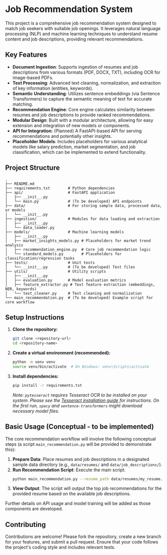 # Job Recommendation System

This project is a comprehensive job recommendation system designed to match job seekers with suitable job openings. It leverages natural language processing (NLP) and machine learning techniques to understand resume content and job descriptions, providing relevant recommendations.

## Key Features

*   **Document Ingestion**: Supports ingestion of resumes and job descriptions from various formats (PDF, DOCX, TXT), including OCR for image-based PDFs.
*   **Text Processing**: Advanced text cleaning, normalization, and extraction of key information (entities, keywords).
*   **Semantic Understanding**: Utilizes sentence embeddings (via Sentence Transformers) to capture the semantic meaning of text for accurate matching.
*   **Recommendation Engine**: Core engine calculates similarity between resumes and job descriptions to provide ranked recommendations.
*   **Modular Design**: Built with a modular architecture, allowing for easy extension and integration of new models or components.
*   **API for Integration**: (Planned) A FastAPI-based API for serving recommendations and potentially other insights.
*   **Placeholder Models**: Includes placeholders for various analytical models like salary prediction, market segmentation, and job classification, which can be implemented to extend functionality.

## Project Structure

```
.
├── README.md
├── requirements.txt        # Python dependencies
├── api/                    # FastAPI application
│   ├── __init__.py
│   └── main.py             # (To be developed) API endpoints
├── data/                   # For storing sample data, processed data, or models
│   └── __init__.py
├── ingestion/              # Modules for data loading and extraction
│   ├── __init__.py
│   └── data_loader.py
├── models/                 # Machine learning models
│   ├── __init__.py
│   ├── market_insights_models.py # Placeholders for market trend analysis
│   ├── recommendation_engine.py  # Core job recommendation logic
│   └── standard_models.py        # Placeholders for classification/regression tasks
├── tests/                  # Unit tests
│   └── __init__.py         # (To be developed) Test files
├── utils/                  # Utility scripts
│   ├── __init__.py
│   ├── evaluation.py       # Model evaluation metrics
│   ├── feature_extractor.py # Text feature extraction (embeddings, NER, keywords)
│   └── text_cleaner.py     # Text cleaning and normalization
└── main_recommendation.py  # (To be developed) Example script for core workflow
```

## Setup Instructions

1.  **Clone the repository:**
    ```bash
    git clone <repository-url>
    cd <repository-name>
    ```

2.  **Create a virtual environment (recommended):**
    ```bash
    python -m venv venv
    source venv/bin/activate  # On Windows: venv\Scripts\activate
    ```

3.  **Install dependencies:**
    ```bash
    pip install -r requirements.txt
    ```
    *Note: `pytesseract` requires Tesseract OCR to be installed on your system. Please see the [Tesseract installation guide](https://tesseract-ocr.github.io/tessdoc/Installation.html) for instructions.*
    *On the first run, `spacy` and `sentence-transformers` might download necessary model files.*

## Basic Usage (Conceptual - to be implemented)

The core recommendation workflow will involve the following conceptual steps (a script `main_recommendation.py` will be provided to demonstrate this):

1.  **Prepare Data**: Place resumes and job descriptions in a designated sample data directory (e.g., `data/resumes/` and `data/job_descriptions/`).
2.  **Run Recommendation Script**: Execute the main script.
    ```bash
    python main_recommendation.py --resume_path data/resumes/my_resume.pdf --jobs_dir data/job_descriptions/
    ```
3.  **View Output**: The script will output the top job recommendations for the provided resume based on the available job descriptions.

Further details on API usage and model training will be added as those components are developed.

## Contributing

Contributions are welcome! Please fork the repository, create a new branch for your features, and submit a pull request. Ensure that your code follows the project's coding style and includes relevant tests.
```

